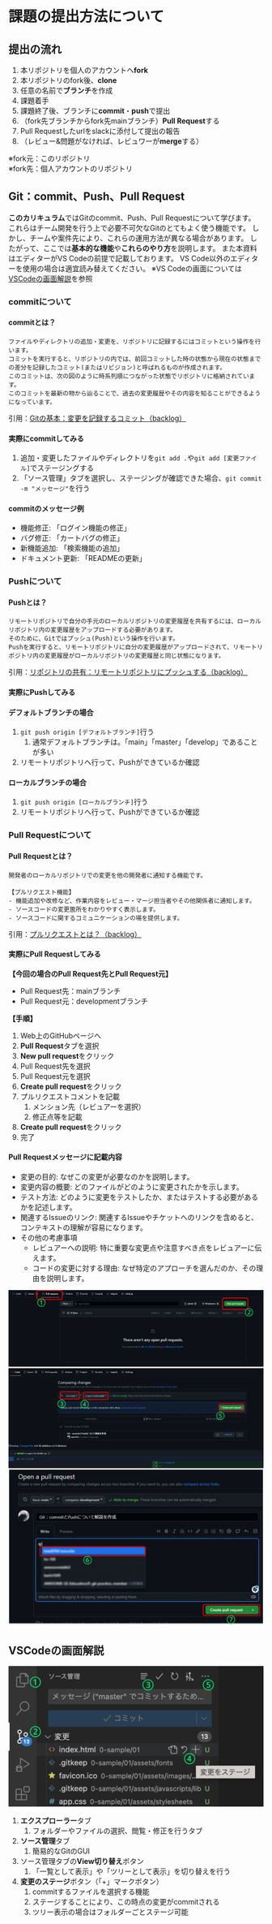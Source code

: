 # 課題の提出方法について

## 提出の流れ
1. 本リポジトリを個人のアカウントへ**fork**
2. 本リポジトリのfork後、**clone**
3. 任意の名前で**ブランチ**を作成
4. 課題着手
5. 課題終了後、ブランチに**commit**・**push**で提出
6. （fork先ブランチからfork先mainブランチ）**Pull Request**する
7. Pull Requestしたurlをslackに添付して提出の報告
8. （レビュー&問題がなければ、レビュワーが**merge**する）

※fork元：このリポジトリ<br>
※fork先：個人アカウントのリポジトリ

## Git：commit、Push、Pull Request
**このカリキュラム**ではGitのcommit、Push、Pull Requestについて学びます。
これらはチーム開発を行う上で必要不可欠なGitのとてもよく使う機能です。
しかし、チームや案件先により、これらの運用方法が異なる場合があります。
したがって、ここでは**基本的な機能**や**これらのやり方**を説明します。
また本資料はエディターがVS Codeの前提で記載しております。
VS Code以外のエディターを使用の場合は適宜読み替えてください。
※VS Codeの画面については[VSCodeの画面解説](#VSCodeの画面解説)を参照

### commitについて
#### commitとは？
```
ファイルやディレクトリの追加・変更を、リポジトリに記録するにはコミットという操作を行います。
コミットを実行すると、リポジトリの内では、前回コミットした時の状態から現在の状態までの差分を記録したコミット(またはリビジョン)と呼ばれるものが作成されます。
このコミットは、次の図のように時系列順につながった状態でリポジトリに格納されています。
このコミットを最新の物から辿ることで、過去の変更履歴やその内容を知ることができるようになっています。
```
引用：[Gitの基本：変更を記録するコミット（backlog）](https://backlog.com/ja/git-tutorial/intro/03/)

#### 実際にcommitしてみる
1. 追加・変更したファイルやディレクトリを`git add .`や`git add [変更ファイル]`でステージングする
2. 「ソース管理」タブを選択し、ステージングが確認できた場合、`git commit -m "メッセージ"`を行う

#### commitのメッセージ例
- 機能修正: 「ログイン機能の修正」 
- バグ修正: 「カートバグの修正」 
- 新機能追加: 「検索機能の追加」 
- ドキュメント更新: 「READMEの更新」

### Pushについて
#### Pushとは？
```
リモートリポジトリで自分の手元のローカルリポジトリの変更履歴を共有するには、ローカルリポジトリ内の変更履歴をアップロードする必要があります。
そのために、Gitではプッシュ(Push)という操作を行います。
Pushを実行すると、リモートリポジトリに自分の変更履歴がアップロードされて、リモートリポジトリ内の変更履歴がローカルリポジトリの変更履歴と同じ状態になります。
```
引用：[リポジトリの共有：リモートリポジトリにプッシュする（backlog）](https://backlog.com/ja/git-tutorial/intro/09/)

#### 実際にPushしてみる
#### デフォルトブランチの場合
1. `git push origin [デフォルトブランチ]`行う
   1. 通常デフォルトブランチは。「main」「master」「develop」であることが多い
2. リモートリポジトリへ行って、Pushができているか確認
#### ローカルブランチの場合
1. `git push origin [ローカルブランチ]`行う
2. リモートリポジトリへ行って、Pushができているか確認

### Pull Requestについて
#### Pull Requestとは？
```
開発者のローカルリポジトリでの変更を他の開発者に通知する機能です。

【プルリクエスト機能】
- 機能追加や改修など、作業内容をレビュー・マージ担当者やその他関係者に通知します。
- ソースコードの変更箇所をわかりやすく表示します。
- ソースコードに関するコミュニケーションの場を提供します。
```
引用：[プルリクエストとは？（backlog）](https://backlog.com/ja/git-tutorial/pull-request/01/)

#### 実際にPull Requestしてみる
**【今回の場合のPull Request先とPull Request元】**
- Pull Request先：mainブランチ
- Pull Request元：developmentブランチ

**【手順】**
1. Web上のGitHubページへ
2. **Pull Request**タブを選択
3. **New pull request**をクリック
4. Pull Request先を選択
5. Pull Request元を選択
6. **Create pull request**をクリック
7. プルリクエストコメントを記載
   1. メンション先（レビュアーを選択）
   2. 修正点等を記載
8. **Create pull request**をクリック
9. 完了

#### Pull Requestメッセージに記載内容
- 変更の目的: なぜこの変更が必要なのかを説明します。 
- 変更内容の概要: どのファイルがどのように変更されたかを示します。 
- テスト方法: どのように変更をテストしたか、またはテストする必要があるかを記述します。 
- 関連するIssueのリンク: 関連するIssueやチケットへのリンクを含めると、コンテキストの理解が容易になります。 
- その他の考慮事項 
  - レビュアーへの説明: 特に重要な変更点や注意すべき点をレビュアーに伝えます。 
  - コードの変更に対する理由: なぜ特定のアプローチを選んだのか、その理由を説明します。


![](99-説明用画像/pull-request_1.png)
![](99-説明用画像/pull-request_2.png)
![](99-説明用画像/pull-request_3.png)


## VSCodeの画面解説
![](99-説明用画像/vscode_commit.png)

1. **エクスプローラー**タブ
   1. フォルダーやファイルの選択、閲覧・修正を行うタブ
2. **ソース管理**タブ
   1. 簡易的なGitのGUI
3. ソース管理タブの**View切り替え**ボタン
   1. 「一覧として表示」や「ツリーとして表示」を切り替えを行う
4. **変更のステージ**ボタン（「+」マークボタン）
   1. commitするファイルを選択する機能
   2. ステージすることにより、この時点の変更がcommitされる
   3. ツリー表示の場合はフォルダーごとステージ可能

